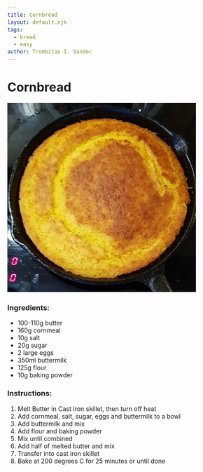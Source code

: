 ```yaml
---
title: Cornbread
layout: default.njk
tags:
  - bread
  - easy
author: Trombitas I. Sandor
---
```


# Cornbread

![](/images/cornbread.jpg)

### Ingredients:

- 100-110g butter
- 160g cornmeal
- 10g salt
- 20g sugar
- 2 large eggs
- 350ml buttermilk
- 125g flour
- 10g baking powder

### Instructions:

1. Melt Butter in Cast Iron skillet, then turn off heat
2. Add cornmeal, salt, sugar, eggs and buttermilk to a bowl
3. Add buttermilk and mix
4. Add flour and baking powder
5. Mix until combined
6. Add half of melted butter and mix
7. Transfer into cast iron skillet
8. Bake at 200 degrees C for 25 minutes or until done
